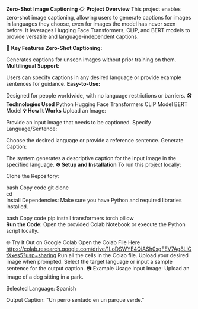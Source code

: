 

**Zero-Shot Image Captioning**
📋 **Project Overview**
This project enables zero-shot image captioning, allowing users to generate captions for images in languages they choose, even for images the model has never seen before. It leverages Hugging Face Transformers, CLIP, and BERT models to provide versatile and language-independent captions.

🚀 **Key Features**
**Zero-Shot Captioning:**

Generates captions for unseen images without prior training on them.
**Multilingual Support:**

Users can specify captions in any desired language or provide example sentences for guidance.
**Easy-to-Use:**

Designed for people worldwide, with no language restrictions or barriers.
**🛠️ Technologies Used**
Python
Hugging Face Transformers
CLIP Model
BERT Model
**💡 How It Works**
Upload an Image:

Provide an input image that needs to be captioned.
Specify Language/Sentence:

Choose the desired language or provide a reference sentence.
Generate Caption:

The system generates a descriptive caption for the input image in the specified language.
**⚙️ Setup and Installation**
To run this project locally:

Clone the Repository:

bash
Copy code
git clone <repository-link>  
cd <repository-folder>  
Install Dependencies:
Make sure you have Python and required libraries installed.

bash
Copy code
pip install transformers torch pillow  
**Run the Code:**
Open the provided Colab Notebook or execute the Python script locally.

🌐 Try It Out on Google Colab
Open the Colab File Here
https://colab.research.google.com/drive/1LoDSWYE4QiASh0xgFEV7Ag8LlGtXxes5?usp=sharing
Run all the cells in the Colab file.
Upload your desired image when prompted.
Select the target language or input a sample sentence for the output caption.
📷 Example Usage
Input Image:
Upload an image of a dog sitting in a park.

Selected Language:
Spanish

Output Caption:
"Un perro sentado en un parque verde."


